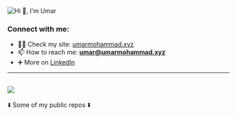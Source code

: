 ![Hi 👋, I'm Umar](https://github.com/user-attachments/assets/ba747f7e-0e64-4d13-b220-f8463b03561a)


<h3 align="left">Connect with me:</h3>

- 👨‍💻 Check my site: <a href="http://umarmohammad.xyz/" target="_blank">umarmohammad.xyz</a>
- 📫 How to reach me: **umar@umarmohammad.xyz**
- ➕ More on <a href="https://www.linkedin.com/in/umar-mohammad-riaz/" target="_blank">LinkedIn</a>

---

![](https://quotes-github-readme.vercel.app/api?type=horizontal&theme=radical)
---

<p align="justify">
  ⬇️ Some of my public repos ⬇️
</p>
